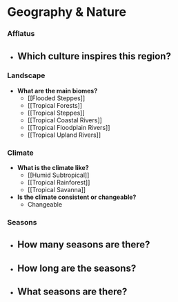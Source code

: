# Geography & Nature
### Afflatus
- **Which culture inspires this region?**
	- 
### Landscape
- **What are the main biomes?**
	- [[Flooded Steppes]]
	- [[Tropical Forests]]
	- [[Tropical Steppes]]
	- [[Tropical Coastal Rivers]]
	- [[Tropical Floodplain Rivers]]
	- [[Tropical Upland Rivers]]
### **Climate**
- **What is the climate like?**
	- [[Humid Subtropical]]
	- [[Tropical Rainforest]]
	- [[Tropical Savanna]]
- **Is the climate consistent or changeable?**
	- Changeable
### **Seasons**
- **How many seasons are there?**
	- 
- **How long are the seasons?**
	- 
- **What seasons are there?**
	- 